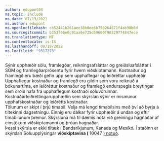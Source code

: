 ```yaml
---
author: edupont04
ms.topic: include
ms.date: 07/13/2021
ms.author: edupont
ms.openlocfilehash: cb52441b261aee38b0ee6b750264671f4ab98b6d
ms.sourcegitcommit: b353f06e0c91aa6e725d59600f90329774847ece
ms.translationtype: MT
ms.contentlocale: is-IS
ms.lasthandoff: 08/19/2022
ms.locfileid: "9317273"
---
```

Sýnir upphæðir sölu, framlegðar, reikningsafsláttar og greiðsluafsláttar í SGM og framlegðarprósentu fyrir hvern viðskiptamann. Kostnaður og framlegð eru bæði gefin upp sem upphaflegar og leiðréttar upphæðir. Upphaflegur kostnaður og framlegð eru gildin sem voru reiknuð á bókunartíma, en leiðréttur kostnaður og framlegð endurspegla breytingar sem orðið hafa frá upphaflegum kostnaði söluvörunnar. Kostnaðarleiðréttingarupphæðin sem skýrslan sýnir er mismunur upphafskostnaðar og leiðrétts kostnaðar.<br>Tölunum er skipt í þrjú tímabil. Velja má lengd tímabilsins með því að byrja á tiltekinni dagsetningu. Einnig eru dálkar fyrir upphæðir á undan og eftir tímabilunum þremur. Skýrsluna má til dæmis nota við greiningu hagnaðar af einstökum viðskiptamanni og þróun hagnaðar.<br>Þessi skýrsla er ekki tiltæk í Bandaríkjunum, Kanada og Mexíkó. Í staðinn er skýrslan Söluupplýsingar **viðskiptavina (** 10047 [) notuð](https://businesscentral.dynamics.com?report=10047).

